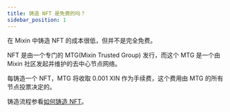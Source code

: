 ```yaml
---
title: 铸造 NFT 是免费的吗？
sidebar_position: 1
---
```


在 Mixin 中铸造 NFT 的成本很低，但并不是完全免费。

NFT 是由一个专门的 MTG(Mixin Trusted Group) 发行，而这个 MTG 是一个由 Mixin 社区发起并维护的去中心节点网络。

每铸造一个 NFT，MTG 将收取 0.001 XIN 作为手续费，这个费用由 MTG 的所有节点投票决定的。

铸造流程参看[如何铸造 NFT](../how-to/how-to-mint.md)。

